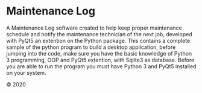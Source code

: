 ﻿Maintenance Log
===============================================================================

A Maintenance Log software created to help keep proper maintenance schedule and notify the maintenance technician of the next job, developed with PyQt5 an extention on the Python package. This contains a complete sample of the python program to build a desktop appilcation, before jumping into the code, make sure you have the basic knowledge of Python 3 programming, OOP and PyQt5 extention, with Sqlite3 as database. Before you are able to run the program you must have Python 3 and PyQt5 installed on your system.

© 2020
